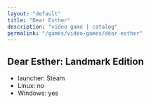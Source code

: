 ```yaml
---
layout: "default"
title: "Dear Esther"
description: "video game | catalog"
permalink: "/games/video-games/dear-esther"
---
```


## Dear Esther: Landmark Edition

- launcher: Steam
- Linux: no
- Windows: yes
